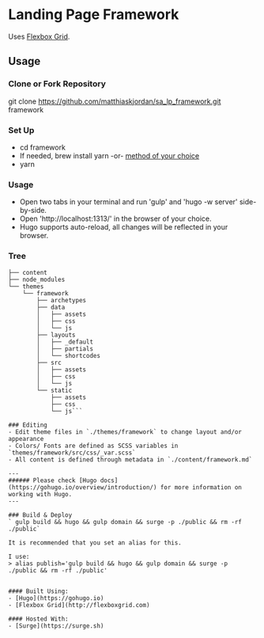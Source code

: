 # Landing Page Framework

Uses [Flexbox Grid](http://flexboxgrid.com/).

## Usage

### Clone or Fork Repository
git clone https://github.com/matthiaskjordan/sa_lp_framework.git framework

### Set Up
- cd framework
- If needed, brew install yarn -or- [method of your choice](https://yarnpkg.com/en/docs/install)
- yarn

### Usage
- Open two tabs in your terminal and run 'gulp' and 'hugo -w server' side-by-side.
- Open 'http://localhost:1313/' in the browser of your choice.
- Hugo supports auto-reload, all changes will be reflected in your browser.

### Tree
```.
├── content
├── node_modules
└── themes
    └── framework
        ├── archetypes
        ├── data
        │   ├── assets
        │   ├── css
        │   └── js
        ├── layouts
        │   ├── _default
        │   ├── partials
        │   └── shortcodes
        ├── src
        │   ├── assets
        │   ├── css
        │   └── js
        └── static
            ├── assets
            ├── css
            └── js```

### Editing
- Edit theme files in `./themes/framework` to change layout and/or appearance
- Colors/ Fonts are defined as SCSS variables in `themes/framework/src/css/_var.scss`
- All content is defined through metadata in `./content/framework.md`

---
###### Please check [Hugo docs](https://gohugo.io/overview/introduction/) for more information on working with Hugo.
---

### Build & Deploy
` gulp build && hugo && gulp domain && surge -p ./public && rm -rf ./public`

It is recommended that you set an alias for this.

I use:
> alias publish='gulp build && hugo && gulp domain && surge -p ./public && rm -rf ./public'


#### Built Using:
- [Hugo](https://gohugo.io)
- [Flexbox Grid](http://flexboxgrid.com)

#### Hosted With:
- [Surge](https://surge.sh)
